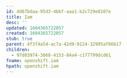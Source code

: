 ```yaml
---
id: dd67bdaa-95d3-4bbf-aaa1-b2c729e8107e
title: Iam
desc: ''
updated: 1604365722057
created: 1604365722057
stub: true
parent: 4f3f4a54-ac7a-42d9-9124-32995af66b17
children:
  - 97d03974-3068-4153-84a4-c177799dcd61
fname: openshift.iam
hpath: openshift.iam
---
```



